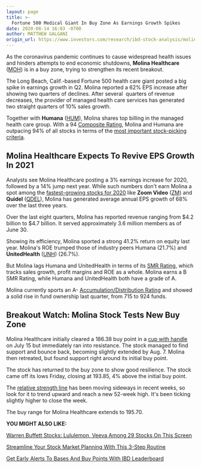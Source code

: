 ```yaml
---
layout: page
title: >-
  Fortune 500 Medical Giant In Buy Zone As Earnings Growth Spikes
date: 2020-08-14 16:03 -0700
author: MATTHEW GALGANI
origin_url: https://www.investors.com/research/ibd-stock-analysis/molina-healthcare-moh-stock-enters-buy-zone-as-earnings-spike/
---
```





As the coronavirus pandemic continues to cause widespread health issues and hinders attempts to end economic shutdowns, **Molina Healthcare** ([MOH](https://research.investors.com/quote.aspx?symbol=MOH)) is in a buy zone, trying to strengthen its recent breakout.




The Long Beach, Calif.-based Fortune 500 health care giant posted a big spike in earnings growth in Q2. Molina reported a 62% EPS increase after showing two quarters of declines. After several  quarters of revenue decreases, the provider of managed health care services has generated two straight quarters of 10% sales growth.


Together with **Humana** ([HUM](https://research.investors.com/quote.aspx?symbol=HUM)), Molina shares top billing in the managed health care group. With a 94 [Composite Rating](https://www.investors.com/ibd-data-stories/companies-now-outperforming-95-of-all-stocks/), Molina and Humana are outpacing 94% of all stocks in terms of the [most important stock-picking criteria](https://www.investors.com/ibd-university/can-slim/).


Molina Healthcare Expects To Revive EPS Growth In 2021
------------------------------------------------------


Analysts see Molina Healthcare posting a 3% earnings increase for 2020, followed by a 14% jump next year. While such numbers don't earn Molina a spot among the [fastest-growing stocks for 2020](https://www.investors.com/research/fastest-growing-companies-2020-despite-coronavirus/) like **Zoom Video** ([ZM](https://research.investors.com/quote.aspx?symbol=ZM)) and **Quidel** ([QDEL](https://research.investors.com/quote.aspx?symbol=QDEL)), Molina has generated average annual EPS growth of 68% over the last three years.


Over the last eight quarters, Molina has reported revenue ranging from $4.2 billion to $4.7 billion. It served approximately 3.6 million members as of June 30.


Showing its efficiency, Molina sported a strong 41.2% return on equity last year. Molina's ROE trumped those of industry peers Humana (21.7%) and **UnitedHealth** ([UNH](https://research.investors.com/quote.aspx?symbol=UNH)) (26.7%).


But Molina lags Humana and UnitedHealth in terms of its [SMR Rating](https://www.investors.com/how-to-invest/investors-corner/how-to-find-top-stocks-2/), which tracks sales growth, profit margins and ROE as a whole. Molina earns a B SMR Rating, while Humana and UnitedHealth both have a grade of A.


Molina currently sports an A- [Accumulation/Distribution Rating](https://www.investors.com/how-to-invest/investors-corner/why-the-accumulationdistribution-rating-is-one-key-to-finding-great-stocks/) and showed a solid rise in fund ownership last quarter, from 715 to 924 funds.


Breakout Watch: Molina Stock Tests New Buy Zone
-----------------------------------------------


Molina Healthcare initially cleared a 186.38 buy point in a [cup with handle](https://www.investors.com/how-to-invest/chart-reading-for-beginners-chart-patterns-cup-with-handle-double-bottom-flat-base/) on July 15 but immediately ran into resistance. The stock managed to find support and bounce back, becoming slightly extended by Aug. 7. Molina then retreated, but found support right around its initial buy point.


The stock has returned to the buy zone to show good resilience. The stock came off its lows Friday, closing at 193.85, 4% above the initial buy point.


The [relative strength line](https://www.investors.com/how-to-invest/investors-corner/a-stock-breakout-specialty-tool-the-relative-strength-line/) has been moving sideways in recent weeks, so look for it to trend upward and reach a new 52-week high. It's been ticking slightly higher to close the week.


The buy range for Molina Healthcare extends to 195.70.



**YOU MIGHT ALSO LIKE:**


[Warren Buffett Stocks: Lululemon, Veeva Among 29 Stocks On This Screen](https://www.investors.com/research/warren-buffett-stocks-investing-strategy/)


[Streamline Your Stock Market Planning With This 3-Step Routine](https://www.investors.com/research/investing-in-stocks-start-with-stock-market-investing-routine-routine/?)


[Get Early Alerts To Bases And Buy Points With IBD Leaderboard](https://www.investors.com/product/leaderboard/?artProdLink=Leaderboard)




